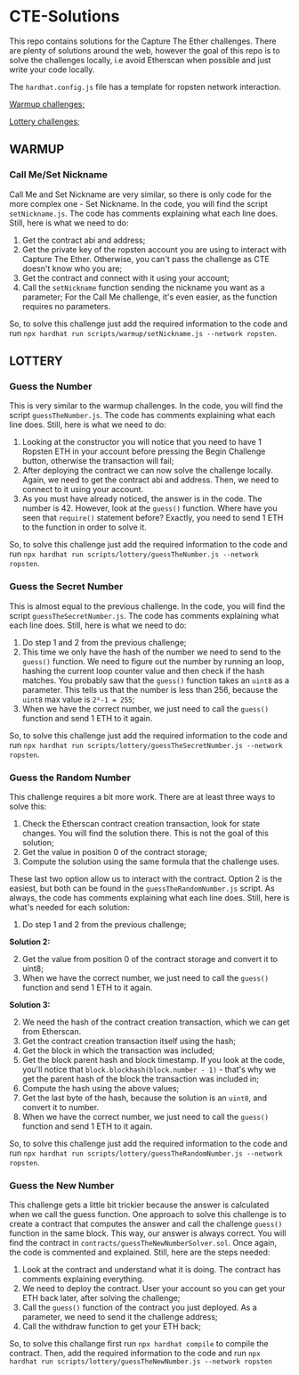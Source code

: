 # CTE-Solutions
This repo contains solutions for the Capture The Ether challenges. There are plenty of solutions around the web, however the goal of this repo is to solve the challenges locally, i.e avoid Etherscan when possible and just write your code locally.

The `hardhat.config.js` file has a template for ropsten network interaction.

[Warmup challenges;](#warmup)

[Lottery challenges;](#lottery)

## WARMUP

### Call Me/Set Nickname
Call Me and Set Nickname are very similar, so there is only code for the more complex one - Set Nickname. 
In the code, you will find the script `setNickname.js`. The code has comments explaining what each line does. Still, here is what we need to do:
1. Get the contract abi and address;
2. Get the private key of the ropsten account you are using to interact with Capture The Ether. Otherwise, you can't pass the challenge as CTE doesn't know who you are;
3. Get the contract and connect with it using your account;
4. Call the `setNickname` function sending the nickname you want as a parameter; For the Call Me challenge, it's even easier, as the function requires no parameters.

So, to solve this challenge just add the required information to the code and run `npx hardhat run scripts/warmup/setNickname.js --network ropsten`.

## LOTTERY

### Guess the Number
This is very similar to the warmup challenges.
In the code, you will find the script `guessTheNumber.js`. The code has comments explaining what each line does. Still, here is what we need to do:
1. Looking at the constructor you will notice that you need to have 1 Ropsten ETH in your account before pressing the Begin Challenge button, otherwise the transaction will fail;
2. After deploying the contract we can now solve the challenge locally. Again, we need to get the contract abi and address. Then, we need to connect to it using your account.
3. As you must have already noticed, the answer is in the code. The number is 42. However, look at the `guess()` function. Where have you seen that `require()` statement before? Exactly, you need to send 1 ETH to the function in order to solve it.

So, to solve this challenge just add the required information to the code and run `npx hardhat run scripts/lottery/guessTheNumber.js --network ropsten`.

### Guess the Secret Number
This is almost equal to the previous challenge.
In the code, you will find the script `guessTheSecretNumber.js`. The code has comments explaining what each line does. Still, here is what we need to do:
1. Do step 1 and 2 from the previous challenge;
2. This time we only have the hash of the number we need to send to the `guess()` function. We need to figure out the number by running an loop, hashing the current loop counter value and then check if the hash matches. You probably saw that the `guess()` function takes an `uint8` as a parameter. This tells us that the number is less than 256, because the `uint8` max value is `2⁸-1 = 255`;
3. When we have the correct number, we just need to call the `guess()` function and send 1 ETH to it again.

So, to solve this challenge just add the required information to the code and run `npx hardhat run scripts/lottery/guessTheSecretNumber.js --network ropsten`.

### Guess the Random Number
This challenge requires a bit more work. There are at least three ways to solve this:
1. Check the Etherscan contract creation transaction, look for state changes. You will find the solution there. This is not the goal of this solution;
2. Get the value in position 0 of the contract storage;
3. Compute the solution using the same formula that the challenge uses.

These last two option allow us to interact with the contract. Option 2 is the easiest, but both can be found in the `guessTheRandomNumber.js` script.
As always, the code has comments explaining what each line does. Still, here is what's needed for each solution:
1. Do step 1 and 2 from the previous challenge;

**Solution 2:**

2. Get the value from position 0 of the contract storage and convert it to uint8;
3. When we have the correct number, we just need to call the `guess()` function and send 1 ETH to it again.

**Solution 3:**

2. We need the hash of the contract creation transaction, which we can get from Etherscan.
3. Get the contract creation transaction itself using the hash;
4. Get the block in which the transaction was included;
5. Get the block parent hash and block timestamp. If you look at the code, you'll notice that `block.blockhash(block.number - 1)` - that's why we get the parent hash of the block the transaction was included in;
6. Compute the hash using the above values;
7. Get the last byte of the hash, because the solution is an `uint8`, and convert it to number.
8. When we have the correct number, we just need to call the `guess()` function and send 1 ETH to it again.

So, to solve this challenge just add the required information to the code and run `npx hardhat run scripts/lottery/guessTheRandomNumber.js --network ropsten`.

### Guess the New Number
This challenge gets a little bit trickier because the answer is calculated when we call the guess function.
One approach to solve this challenge is to create a contract that computes the answer and call the challenge `guess()` function in the same block. This way, our answer is always correct. You will find the contract in `contracts/guessTheNewNumberSolver.sol`.
Once again, the code is commented and explained. Still, here are the steps needed:
1. Look at the contract and understand what it is doing. The contract has comments explaining everything.
2. We need to deploy the contract. User your account so you can get your ETH back later, after solving the challenge;
3. Call the `guess()` function of the contract you just deployed. As a parameter, we need to send it the challenge address;
4. Call the withdraw function to get your ETH back;

So, to solve this challange first run `npx hardhat compile` to compile the contract. Then, add the required information to the code and run
`npx hardhat run scripts/lottery/guessTheNewNumber.js --network ropsten`
